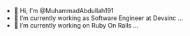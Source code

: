 - 👋 Hi, I’m @MuhammadAbdullah191
- 👀 I’m currently working as Software Engineer at Devsinc ...
- 🌱 I’m currently working on Ruby On Rails ...


<!---
MuhammadAbdullah191/MuhammadAbdullah191 is a ✨ special ✨ repository because its `README.md` (this file) appears on your GitHub profile.
You can click the Preview link to take a look at your changes.
--->
